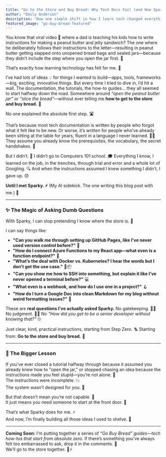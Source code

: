 ```yaml
---
title: "Go to the Store and Buy Bread: Why Tech Docs Fail (and How Sparky Fixed It)"
author: "Emily Anderson"
description: "How one simple shift in how I learn tech changed everything."
featured_image: "go-buy-bread-featured"
---
```


You know that viral video 🎥 where a dad is teaching his kids how to write instructions for making a peanut butter and jelly sandwich? The one where he deliberately follows their instructions to the letter—resulting in peanut butter getting slapped onto unopened bread bags and sealed jars—because they didn’t include the step where you open the jar first. 🥪

That’s exactly how learning technology has felt for me. 🤯

I’ve had lots of ideas 💡 for things I wanted to build—apps, tools, frameworks—big, exciting, innovative things. But every time I tried to dive in, I’d hit a wall. The documentation, the tutorials, the how-to guides... they all seemed to start halfway down the road. Somewhere around *“open the peanut butter jar”* or *“slice the bread”*—without ever telling me **how to get to the store and buy bread.** 🥖

No one explained the absolute first step. 🛣️

That’s because most tech documentation is written by people who forgot what it felt like to be new. Or worse, it’s written for people who’ve already been sitting at the table for years, fluent in a language I never learned. 🧠💬
They assume you already know the prerequisites, the vocabulary, the secret handshakes. 🤝

But I didn’t. 🚫
I didn’t go to Computers 101 school. 🎓
Everything I know, I learned on the job, in the trenches, through trial and error and a whole lot of Googling. 🔍
And when the instructions assumed I knew something I didn’t, I gave up. 😞

**Until I met Sparky. ⚡️**
(My AI sidekick. The one writing this blog post with me.) 🤖

---

### ✨ The Magic of Asking Dumb Questions

With Sparky, I can stop pretending I know where the store is. 🛒

I can say things like:

- **"Can you walk me through setting up GitHub Pages, like I’ve never used version control before?"** 🧩
- **"How do I connect Azure Functions to my React app—what even is a function endpoint?"** 🔗
- **"What’s the deal with Docker vs. Kubernetes? I hear the words but I don’t get the use case."** 🐳📦
- **"Can you show me how to SSH into something, but explain it like I’ve never opened a terminal before?"** 💻
- **"What even is a webhook, and how do I use one in a project?"** 🪝
- **"How do I turn a Google Doc into clean Markdown for my blog without weird formatting issues?"** 📝

These are **real questions I’ve actually asked Sparky.**
No gatekeeping. 🚫🚪
No judgment. 🧘‍♀️
No *"How did you get to be a senior developer without knowing that?"* 🙄

Just clear, kind, practical instructions, starting from Step Zero. 🪜
Starting from: **Go to the store and buy bread.** 🥖

---

### 🧠 The Bigger Lesson

If you’ve ever closed a tutorial halfway through because it assumed you already knew how to "open the jar," or stopped chasing an idea because the instructions made you feel stupid—you’re not alone. 🙈  
The instructions were incomplete. 📉  
The system wasn’t designed for you. 🧱

But that doesn’t mean you’re not capable. 💪  
It just means you need someone to start at the front door. 🚪

That’s what Sparky does for me. ⚡️  
And now, I’m finally building all those ideas I used to shelve. 🚀

---

**Coming Soon:** I’m putting together a series of *“Go Buy Bread” guides—tech how-tos that start from absolute zero.* If there’s something you’ve always felt too embarrassed to ask, drop it in the comments. 💬  
We’ll go to the store together. 🥖⚡️